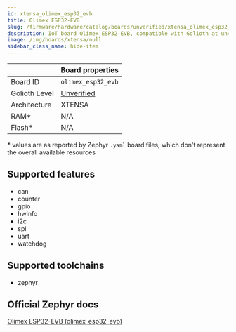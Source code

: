 ```yaml
---
id: xtensa_olimex_esp32_evb
title: Olimex ESP32-EVB
slug: /firmware/hardware/catalog/boards/unverified/xtensa_olimex_esp32_evb
description: IoT board Olimex ESP32-EVB, compatible with Golioth at unverified level.
image: /img/boards/xtensa/null
sidebar_class_name: hide-item
---
```


[//]: # (This is an auto-generated file, do not edit! Changes to it will be lost upon re-generation)



|                | Board properties     |
| -------------  | -------------------- |
| Board ID       | `olimex_esp32_evb` |
| Golioth Level  | [Unverified](/firmware/hardware#unverified-boards) |
| Architecture   | XTENSA |
| RAM*           | N/A |
| Flash*         | N/A |

\* values are as reported by Zephyr `.yaml` board files, which don't represent the overall available resources



## Supported features

* can
* counter
* gpio
* hwinfo
* i2c
* spi
* uart
* watchdog

## Supported toolchains

* zephyr

## Official Zephyr docs

[Olimex ESP32-EVB (olimex_esp32_evb)](https://docs.zephyrproject.org/latest/boards/xtensa/olimex_esp32_evb/doc/index.html)
